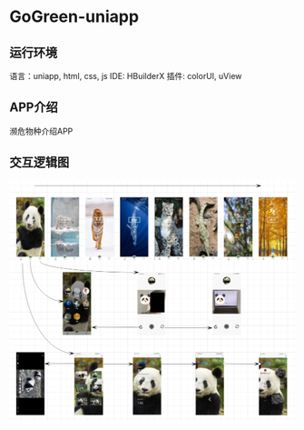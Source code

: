 # GoGreen-uniapp

## 运行环境
语言：uniapp, html, css, js
IDE: HBuilderX
插件: colorUI, uView

## APP介绍
濒危物种介绍APP

## 交互逻辑图

![Interact image](https://github.com/hhhh1138/GoGreen-uniapp/blob/main/IMG/interact.png)
